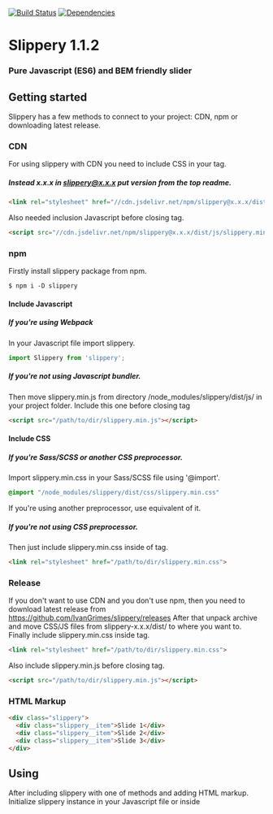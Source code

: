 [![Build Status](https://travis-ci.org/IvanGrimes/slippery.svg?branch=master)](https://travis-ci.org/IvanGrimes/slippery/)
[![Dependencies](https://david-dm.org/IvanGrimes/slippery.svg)](https://david-dm.org/IvanGrimes/slippery)
# Slippery 1.1.2
### Pure Javascript (ES6) and BEM friendly slider

## Getting started
Slippery has a few methods to connect to your project: CDN, npm or downloading latest release.
### CDN
For using slippery with CDN you need to include CSS in your <head> tag.
##### Instead x.x.x in slippery@x.x.x put version from the top readme.
``` HTML
<link rel="stylesheet" href="//cdn.jsdelivr.net/npm/slippery@x.x.x/dist/css/slippery.min.css">
```

Also needed inclusion Javascript before closing <body> tag.
``` HTML
<script src="//cdn.jsdelivr.net/npm/slippery@x.x.x/dist/js/slippery.min.js"></script>
```

### npm
Firstly install slippery package from npm.
```
$ npm i -D slippery
```

#### Include Javascript
##### If you're using Webpack
In your Javascript file import slippery.
``` Javascript
import Slippery from 'slippery';
```

##### If you're not using Javascript bundler.
Then move slippery.min.js from directory /node_modules/slippery/dist/js/ in your project folder.
Include this one before closing <body> tag
``` HTML
<script src="/path/to/dir/slippery.min.js"></script>
```

#### Include CSS
##### If you're Sass/SCSS or another CSS preprocessor.
Import slippery.min.css in your Sass/SCSS file using '@import'.
``` SCSS
@import "/node_modules/slippery/dist/css/slippery.min.css"
```
If you're using another preprocessor, use equivalent of it.

##### If you're not using CSS preprocessor.
Then just include slippery.min.css inside of <head> tag.
``` HTML
<link rel="stylesheet" href="/path/to/dir/slippery.min.css">
```

### Release
If you don't want to use CDN and you don't use npm, then you need to download latest release
from https://github.com/IvanGrimes/slippery/releases
After that unpack archive and move CSS/JS files from slippery-x.x.x/dist/ to where you want to.
Finally include slippery.min.css inside <head> tag.
``` HTML
<link rel="stylesheet" href="/path/to/dir/slippery.min.css">
```
Also include slippery.min.js before closing <body> tag.
``` HTML
<script src="/path/to/dir/slippery.min.js"></script>
```

### HTML Markup
```HTML
<div class="slippery">
  <div class="slippery__item">Slide 1</div>
  <div class="slippery__item">Slide 2</div>
  <div class="slippery__item">Slide 3</div>
</div>
```

## Using
After including slippery with one of methods and adding HTML markup.
Initialize slippery instance in your Javascript file or inside <script> tag.

### Initialization
```Javascript
const slippery = new Slippery('.slippery');
```
After that slippery instance will be initialized with default settings.

### Initialization with custom settings
If you want to pass your own settings into slippery,
you also need to pass an object besides passing string with CSS selector.
```Javascript
const slippery = new Slippery('.slippery', {
  nav: true,
  dots: true,
  swipes: false,
  margins: 15,
  adaptiveHeight: true,
  items: 2,
  transition: {
    type: 'ease-in-out',
  },
  breakpoints: {
    420: {
      swipes: true,
      nav: false,
    },
  },
});
```


## API
### Settings
| Option | Type | Default/Arguments | Description
|--------|------|-------------------|------------
| selector | string | none (Example: '.slider') | Selector for element (block) in which the slippery initializes
| { | object |  |
| init | boolean | true | Initialization instance as soon as it created
| destroy | boolean | false | Destroying slippery instance (For example, you can set it in 'true' in breakpoint object and when breakpoint will be reached slider will be destroyed).
| nav | boolean | true | Enable/disable prev/next buttons
| dots | boolean | true | Enable/disable dots navigation
| loop | boolean | true | Enable/disable infinite looping
| items | number | 1 | The number of items on the screen
| centered | boolean | false | Autoselect middle slide as active
| swipes | boolean | true | Enable/disable swipes on desktop and touch devices
| margins | number | 0 | Set margin-left of the slide to this value.
| activeSlide | number | 0 | Set active slide after initialize.
| adaptiveHeight | boolean | false | If set to 'true' then slider block will adapt to the height of slide.
| appendNav | node | false | If pass the node then 'nav' block will be attached to the passed element.
| appendDots | node | false | If pass the node then dots block will be attached to the passed element.
| classNames: { | object |  |
| slider: { | object |  |
| wrapper | string | 'slider__wrapper' | className(element) for slippery wrapper
| item | string | 'slider__item' | className(element) for slippery item
| active | string | 'slider__item--active' | className(modificator) for the active slide
| prev | string | 'slider__item--prev' | className(modificator) for the previous active slide
| }, |  |  |
| nav: { | object |  |
| block | string | 'slider__nav' | className(element) for nav block
| item | string | 'slider__nav-item' | className(element) for item of nav
| prev | string | 'slider__nav-item--prev' | className(modificator) for the 'prev' button of nav item
| next | string | 'slider__nav-item--next' | className(modificator) for the 'next' button of nav item
| disabled | string | 'slider__nav-item--disabled' | className(modificator) for the disabled button of nav item
| }, |  |  |
| dots: { |  |  |
| block | string | 'slider__dots' | className(element) for dots block
| item | string | 'slider__dots-item' | className(element) for item of dots block
| active | string | 'slider__dots-item--active' | className(modificator) for active item of dots item
| }, |  |  |
| }, |  |  |
| transition: { | object |  |
| type | string | 'linear' | type of css transition
| delay | number | 0 | delay(in ms) before css transition
| duration | number | 300 | duration(in ms) of css transition
| }, |  |  |
| } |  |  |

### Default object with settings
```Javascript
const config = {
    init: true,
    nav: true,
    dots: true,
    loop: false,
    items: 1,
    destroy: false,
    centered: false,
    swipes: true,
    adaptiveHeight: false,
    appendDots: false,
    appendNav: false,
    margins: 30,
    activeSlide: 0,
    classNames: {
        slider: {
            wrapper: 'slippery__wrapper',
            item: 'slippery__item',
            active: 'slippery__item--active',
            prev: 'slippery__item--prev',
        },
        nav: {
            block: 'slippery__nav',
            item: 'slippery__nav-button',
            prev: 'slippery__nav-button--prev',
            next: 'slippery__nav-button--next',
            disabled: 'slippery__nav-button--disabled',
        },
        dots: {
            block: 'slippery__dots',
            item: 'slippery__dots-item',
            active: 'slippery__dots-item--active',
        },
    },
    transition: {
        type: 'linear',
        delay: 0,
        duration: 750,
    },
    callbacks: {
        dotContent: function() {},
        navContent: function(prev, next) {
            prev.innerText = '‹';
            next.innerText = '›';
        },
        beforeMove: function() {},
        afterMove: function() {},
        onResize: function() {},
        onSwipe: function() {},
        beforeInit: function() {},
        afterInit: function() {},
    },
};
```

### Callbacks
Just pass the callbacks object with necessary functions inside into the configuration object of slippery.
Example:
```Javascript
const slippery = new Slippery('.slippery', {
  nav: true,
  dots: true,
  callbacks: {
    afterInit: function() {
      console.log(`It's works!`);
    },
    dotContent: function(el, index) {
      el.innerText = `${index}`;
    },
  },
});
```

| Option | Type | Arguments | Description
|--|--|--|--|
| callbacks: { | object |  |
| dotContent | function | el, index | Function takes two arguments: el(node of the dot) and index (index of the dot). For example, you can change rendering content of each dot.
| navContent | function | prev, next | Function takes two arguments: prev(node of the previous button) and next(node of the next button). For example, you can change rendering content of buttons.
| beforeMove | function | currentIndex, nextIndex | Function takes two arguments: currentIndex(index of the current slide) and nextIndex(index of the next slide). Fires before movement is finished.
| afterMove | function | currentIndex | Function takes only one argument: currentIndex(index of the current slide, that was in beforeMove() nextIndex). Fires when the movement(NOT transition) is finished.
| onResize | function | width, viewport, breakpoint | Function takes three arguments: width(width of the window), viewport(width of the slider), breakpoint(value of the breakpoint for which conditions works, if there's no suitable breakpoint then function returns false).
| onSwipe | function | currentIndex, nextIndex, direction, result  | Function takes four arguments: currentIndex(index of the current slide), nextIndex(index of the next slide), direction(direction of the slide can be 'ltr' (left-to-right) if swipe was from left to right or 'rtl' (right-to-left).
| beforeInit | function | none | Fires before initializing of the instance.
| afterInit | function | none | Fires after initializing of the instance.
| }, |  |  |

### Methods
| Method | Argument | Description |
|--|--|--|
| moveTo| index: number, transition: boolean | Goes to slide by index skipping animation if second argument is set to false.
| autoplay | delay: number in ms | Initialize autoplay with delay passed as argument.
| destroyAutoplay | none | Stop autoplay
| length | none | Returns a number of the grouped slides (if the 'items' option is set to greater than 1).
| realLength | none | Returns the real number of the slides (may be needed when you set items option to the value greater than 1 and want to know amount of the elements with className 'slippery__item').
| elements | none | Returns an object with all elements associated with the instance (slides, dots, etc).
| current | none |  Returns an index of the current active slide.
| appendSlide | el: node, index: number* | Adds node after slide, if index doesn't passed then add node after last slide. Returns an added element.
| prependSlide | el: node, index: number* | Adds node before slide, if index doesn't passed then add node before last slide. Returns an added element.
| removeSlide | el: node, index: number* | Removes slide, if index doesn't passed then deletes last slide. Returns a deleted element.

### Browser compatibility
Internet Explorer 11
Edge
Google Chrome (at least last 15 versions)
Mozilla Firefox (at least last 15 versions)
Opera (at least last 15 versions)
